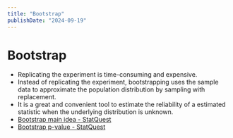```yaml
---
title: "Bootstrap"
publishDate: "2024-09-19"
---
```


# Bootstrap

- Replicating the experiment is time-consuming and expensive.
- Instead of replicating the experiment, bootstrapping uses the sample data to approximate the population distribution by sampling with replacement.
- It is a great and convenient tool to estimate the reliability of a estimated statistic when the underlying distribution is unknown.
- [Bootstrap main idea - StatQuest](https://www.youtube.com/watch?v=Xz0x-8-cgaQ)
- [Bootstrap p-value - StatQuest](https://www.youtube.com/watch?v=N4ZQQqyIf6k)